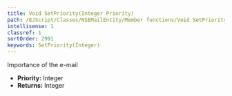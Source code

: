 ```yaml
---
title: Void SetPriority(Integer Priority)
path: /EJScript/Classes/NSEMailEntity/Member functions/Void SetPriority(Integer p_0)
intellisense: 1
classref: 1
sortOrder: 2991
keywords: SetPriority(Integer)
---
```



Importance of the e-mail



* **Priority:** Integer
* **Returns:** Integer


